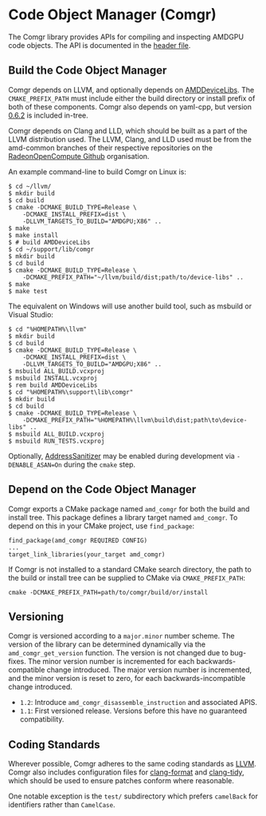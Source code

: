 Code Object Manager (Comgr)
===========================

The Comgr library provides APIs for compiling and inspecting AMDGPU code
objects. The API is documented in the [header file](include/amd_comgr.h).

Build the Code Object Manager
-----------------------------

Comgr depends on LLVM, and optionally depends on
[AMDDeviceLibs](https://github.com/RadeonOpenCompute/ROCm-Device-Libs). The
`CMAKE_PREFIX_PATH` must include either the build directory or install prefix
of both of these components. Comgr also depends on yaml-cpp, but version
[0.6.2](https://github.com/jbeder/yaml-cpp/releases/tag/yaml-cpp-0.6.2) is
included in-tree.

Comgr depends on Clang and LLD, which should be built as a part of the LLVM
distribution used. The LLVM, Clang, and LLD used must be from the amd-common
branches of their respective repositories on the [RadeonOpenCompute
Github](https://github.com/RadeonOpenCompute) organisation.

An example command-line to build Comgr on Linux is:

    $ cd ~/llvm/
    $ mkdir build
    $ cd build
    $ cmake -DCMAKE_BUILD_TYPE=Release \
        -DCMAKE_INSTALL_PREFIX=dist \
        -DLLVM_TARGETS_TO_BUILD="AMDGPU;X86" ..
    $ make
    $ make install
    $ # build AMDDeviceLibs
    $ cd ~/support/lib/comgr
    $ mkdir build
    $ cd build
    $ cmake -DCMAKE_BUILD_TYPE=Release \
        -DCMAKE_PREFIX_PATH="~/llvm/build/dist;path/to/device-libs" ..
    $ make
    $ make test

The equivalent on Windows will use another build tool, such as msbuild or
Visual Studio:

    $ cd "%HOMEPATH%\llvm"
    $ mkdir build
    $ cd build
    $ cmake -DCMAKE_BUILD_TYPE=Release \
        -DCMAKE_INSTALL_PREFIX=dist \
        -DLLVM_TARGETS_TO_BUILD="AMDGPU;X86" ..
    $ msbuild ALL_BUILD.vcxproj
    $ msbuild INSTALL.vcxproj
    $ rem build AMDDeviceLibs
    $ cd "%HOMEPATH%\support\lib\comgr"
    $ mkdir build
    $ cd build
    $ cmake -DCMAKE_BUILD_TYPE=Release \
        -DCMAKE_PREFIX_PATH="%HOMEPATH%\llvm\build\dist;path\to\device-libs" ..
    $ msbuild ALL_BUILD.vcxproj
    $ msbuild RUN_TESTS.vcxproj

Optionally,
[AddressSanitizer](https://github.com/google/sanitizers/wiki/AddressSanitizer)
may be enabled during development via `-DENABLE_ASAN=On` during the `cmake`
step.

Depend on the Code Object Manager
---------------------------------

Comgr exports a CMake package named `amd_comgr` for both the build and install
tree. This package defines a library target named `amd_comgr`. To depend on
this in your CMake project, use `find_package`:

    find_package(amd_comgr REQUIRED CONFIG)
    ...
    target_link_libraries(your_target amd_comgr)

If Comgr is not installed to a standard CMake search directory, the path to the
build or install tree can be supplied to CMake via `CMAKE_PREFIX_PATH`:

    cmake -DCMAKE_PREFIX_PATH=path/to/comgr/build/or/install

Versioning
----------

Comgr is versioned according to a `major.minor` number scheme. The version of
the library can be determined dynamically via the `amd_comgr_get_version`
function. The version is not changed due to bug-fixes. The minor version number
is incremented for each backwards-compatible change introduced. The major
version number is incremented, and the minor version is reset to zero, for each
backwards-incompatible change introduced.

* `1.2`: Introduce `amd_comgr_disassemble_instruction` and associated APIS.
* `1.1`: First versioned release. Versions before this have no guaranteed
  compatibility.

Coding Standards
----------------

Wherever possible, Comgr adheres to the same coding standards as
[LLVM](https://llvm.org/docs/CodingStandards.html). Comgr also includes
configuration files for
[clang-format](https://clang.llvm.org/docs/ClangFormat.html) and
[clang-tidy](https://clang.llvm.org/extra/clang-tidy/), which should be used to
ensure patches conform where reasonable.

One notable exception is the `test/` subdirectory which prefers `camelBack` for
identifiers rather than `CamelCase`.
